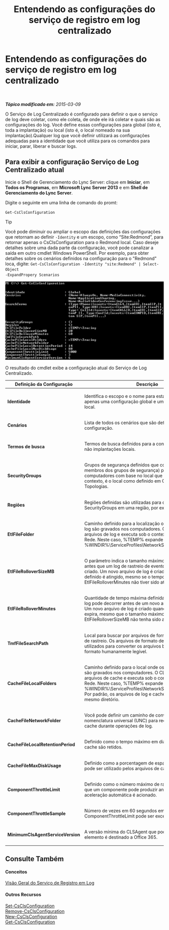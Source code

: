 ﻿---
title: Entendendo as configurações do serviço de registro em log centralizado
TOCTitle: Entendendo as configurações do serviço de registro em log centralizado
ms:assetid: 3c34e600-0b91-43dc-b4cc-90b6a70ee12e
ms:mtpsurl: https://technet.microsoft.com/pt-br/library/JJ688029(v=OCS.15)
ms:contentKeyID: 49886181
ms.date: 05/19/2016
mtps_version: v=OCS.15
ms.translationtype: HT
---

# Entendendo as configurações do serviço de registro em log centralizado

 

_**Tópico modificado em:** 2015-03-09_

O Serviço de Log Centralizado é configurado para definir o que o serviço de log deve coletar, como ele coleta, de onde ele irá coletar e quais são as configurações do log. Você define essas configurações para global (isto é, toda a implantação) ou local (isto é, o local nomeado na sua implantação).Qualquer log que você definir utilizará as configurações adequadas para a identidade que você utiliza para os comandos para iniciar, parar, liberar e buscar logs.

## Para exibir a configuração Serviço de Log Centralizado atual

Inicie o Shell de Gerenciamento do Lync Server: clique em **Iniciar**, em **Todos os Programas**, em **Microsoft Lync Server 2013** e em **Shell de Gerenciamento do Lync Server**.

Digite o seguinte em uma linha de comando do promt:

    Get-CsClsConfiguration


> [!TIP]
> Você pode diminuir ou ampliar o escopo das definições das configurações que retornam ao definir <CODE>-Identity</CODE> e um escopo, como “Site:Redmond”, para retornar apenas o CsClsConfiguration para o Redmond local. Caso deseje detalhes sobre uma dada parte da configuração, você pode canalizar a saída em outro cmdlet Windows PowerShell. Por exemplo, para obter detalhes sobre os cenários definidos na configuração para o "Redmond" loca, digite: <CODE>Get-CsClsConfiguration -Identity "site:Redmond" | Select-Object -ExpandPropery Scenarios</CODE>



![Amostra de saída do Get-CsClsConfiguration.](images/JJ688138.23f98ddc-fc48-499a-b6c5-752611f2a0b0(OCS.15).jpg "Amostra de saída do Get-CsClsConfiguration.")

O resultado do cmdlet exibe a configuração atual do Serviço de Log Centralizado.


<table>
<colgroup>
<col style="width: 50%" />
<col style="width: 50%" />
</colgroup>
<thead>
<tr class="header">
<th>Definição da Configuração</th>
<th>Descrição</th>
</tr>
</thead>
<tbody>
<tr class="odd">
<td><p><strong>Identidade</strong></p></td>
<td><p>Identifica o escopo e o nome para esta configuração. Há apenas uma configuração global e uma configuração por local.</p></td>
</tr>
<tr class="even">
<td><p><strong>Cenários</strong></p></td>
<td><p>Lista de todos os cenários que são definidos para esta configuração.</p></td>
</tr>
<tr class="odd">
<td><p><strong>Termos de busca</strong></p></td>
<td><p>Termos de busca definidos para a configuração. Office 365, não implantações locais.</p></td>
</tr>
<tr class="even">
<td><p><strong>SecurityGroups</strong></p></td>
<td><p>Grupos de segurança definidos que controlam quem (isto é, membros dos grupos de segurança) podem ver computadores com base no local que estão. Local, neste contexto, é o local como definido em Construtor de Topologias.</p></td>
</tr>
<tr class="odd">
<td><p><strong>Regiões</strong></p></td>
<td><p>Regiões definidas são utilizadas para coletar SecurityGroups em uma região, por exemplo EMEA.</p></td>
</tr>
<tr class="even">
<td><p><strong>EtlFileFolder</strong></p></td>
<td><p>Caminho definido para a localização onde os arquivos de log são gravados nos computadores. O CLSAgent grava os arquivos de log e executa sob o contexto do Serviço de Rede. Neste caso, %TEMP% expande-se para %WINDIR%\ServiceProfiles\NetworkService\AppData\Local</p></td>
</tr>
<tr class="odd">
<td><p><strong>EtlFileRolloverSizeMB</strong></p></td>
<td><p>O parâmetro indica o tamanho máximo do arquivo de log antes que um log de rastreio de evento (.etl) novo seja criado. Um novo arquivo de log é criado quando o tamanho definido é atingido, mesmo se o tempo máximo definido no EtlFileRolloverMinutes não tiver sido atingido ainda.</p></td>
</tr>
<tr class="even">
<td><p><strong>EtlFileRolloverMinutes</strong></p></td>
<td><p>Quantidade de tempo máxima definida, em minutos, que um log pode decorrer antes de um novo arquivo .etl ser criado. Um novo arquivo de log é criado quando o cronômetro expira, mesmo que o tamanho máximo definido em EtlFileRolloverSizeMB não tenha sido atingido ainda.</p></td>
</tr>
<tr class="odd">
<td><p><strong>TmfFileSearchPath</strong></p></td>
<td><p>Local para buscar por arquivos de formato de mensagens de rastreio. Os arquivos de formato de mensagem são utilizados para converter os arquivos binários em um formato humanamente legível.</p></td>
</tr>
<tr class="even">
<td><p><strong>CacheFileLocalFolders</strong></p></td>
<td><p>Caminho definido para o local onde os arquivos de cache são gravados nos computadores. O CLSAgent grava os arquivos de cache e executa sob o contexto do Serviço de Rede. Neste caso, %TEMP% expande-se para %WINDIR%\ServiceProfiles\NetworkService\AppData\Local. Por padrão, os arquivos de log e cache são gravados no mesmo diretório.</p></td>
</tr>
<tr class="odd">
<td><p><strong>CacheFileNetworkFolder</strong></p></td>
<td><p>Você pode definir um caminho de convenção de nomenclatura universal (UNC) para receber os arquivos de cache durante operações de log.</p></td>
</tr>
<tr class="even">
<td><p><strong>CacheFileLocalRetentionPeriod</strong></p></td>
<td><p>Definido como o tempo máximo em dias que os arquivos de cache são retidos.</p></td>
</tr>
<tr class="odd">
<td><p><strong>CacheFileMaxDiskUsage</strong></p></td>
<td><p>Definido como a porcentagem de espaço em disco que pode ser utilizado pelos arquivos de cache.</p></td>
</tr>
<tr class="even">
<td><p><strong>ComponentThrottleLimit</strong></p></td>
<td><p>Definido como o número máximo de rastreios por segundo que um componente pode produzir antes de o limitador de aceleração automática é acionado.</p></td>
</tr>
<tr class="odd">
<td><p><strong>ComponentThrottleSample</strong></p></td>
<td><p>Número de vezes em 60 segundos em que o ComponentThrottleLimit pode ser excedido.</p></td>
</tr>
<tr class="even">
<td><p><strong>MinimumClsAgentServiceVersion</strong></p></td>
<td><p>A versão mínima do CLSAgent que pode ser executada. Este elemento é destinado a Office 365.</p></td>
</tr>
</tbody>
</table>


## Consulte Também

#### Conceitos

[Visão Geral do Serviço de Registro em Log](lync-server-2013-overview-of-the-centralized-logging-service.md)  

#### Outros Recursos

[Set-CsClsConfiguration](set-csclsconfiguration.md)  
[Remove-CsClsConfiguration](remove-csclsconfiguration.md)  
[New-CsClsConfiguration](new-csclsconfiguration.md)  
[Get-CsClsConfiguration](get-csclsconfiguration.md)

